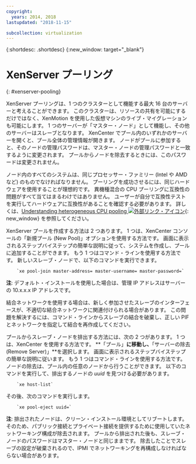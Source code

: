 ```yaml
---
copyright:
  years: 2014, 2018
lastupdated: "2018-11-15"

subcollection: virtualization
---
```


{:shortdesc: .shortdesc}
{:new_window: target="_blank"}

# XenServer プーリング
{: #xenserver-pooling}

XenServer プーリングは、1 つのクラスターとして機能する最大 16 台のサーバーと考えることができます。 このクラスターは、リソースの共有を可能にするだけではなく、XenMotion を使用した仮想マシンのライブ・マイグレーションも可能にします。 1 つのサーバーが「マスター・ノード」として機能し、その他のサーバーはスレーブとなります。 XenCenter でプール内のいずれかのサーバーを開くと、プール全体の管理情報が開きます。 ノードがプールに参加すると、そのノードの管理パスワードは、マスター・ノードの管理パスワードと一致するように変更されます。 プールからノードを除去するときには、このパスワードは変更されません。

ノード内のすべてのシステムは、同じプロセッサー・ファミリー (Intel や AMD など) のものでなければなりません。 プーリングを成功させるには、同じハードウェアを使用することが理想的です。 異機種混合の CPU プーリングに互換性の問題がすべて当てはまるわけではありません。 ユーザーが自分で互換性テストを実行してハードウェアに互換性があることを確認する必要があります。 詳しくは、[Understanding heterogeneous CPU pooling ![外部リンク・アイコン](../../icons/launch-glyph.svg "外部リンク・アイコン")](http://support.citrix.com/article/CTX127059){: new_window} を参照してください。

XenServer プールを作成する方法は 2 つあります。 1 つは、XenCenter コンソールの「新規プール (New Pool)」オプションを使用する方法です。 画面に表示されるステップバイステップの簡単な説明に従って、システムを作成し、プールに追加することができます。 もう 1 つはコマンド・ラインを使用する方法です。 新しいスレーブ・ノードで、以下のコマンドを実行できます。

        `xe pool-join master-address= master-username= master-password=`

**注**: デフォルト・インストールを使用した場合は、管理 IP アドレスはサーバーの 10.x.x.x IP アドレスです。

結合ネットワークを使用する場合は、新しく参加させたスレーブのインターフェースが、不適切な結合ネットワークに関連付けられる場合があります。 この問題を解決するには、コマンド・ラインからスレーブの結合を破棄し、正しい PIF とネットワークを指定して結合を再作成してください。

プールからスレーブ・ノードを排出する方法には、次の 2 つがあります。 1 つは、XenCenter を使用する方法です。 **「プール」**に移動し、**「サーバーの除去 (Remove Server)」**を選択します。 画面に表示されるステップバイステップの簡単な説明に従います。 もう 1 つはコマンド・ラインを使用する方法です。 ノードの除去は、プール内の任意のノードから行うことができます。 以下のコマンドを実行して、排出するノードの _uuid_ を見つける必要があります。

        `xe host-list`

その後、次のコマンドを実行します。

        `xe pool-eject uuid=`

**注**: 排出されたノードは、クリーン・インストール環境としてリブートします。そのため、パブリック接続とプライベート接続を提供するために使用していたネットワーキング構成が除去されます。 プールから排出された後も、スレーブ・ノードのパスワードはマスター・ノードと同じままです。 除去したことでスレーブの設定が破棄されるので、IPMI でネットワーキングを再構成しなければならない場合があります。
